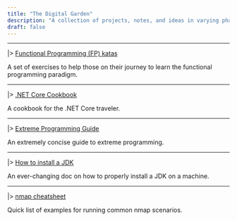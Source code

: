 ```yaml
---
title: "The Digital Garden"
description: "A collection of projects, notes, and ideas in varying phases of budding in this digital garden."
draft: false
---
```


---

|> [Functional Programming (FP) katas](https://github.com/ddubson/functional-programming-katas)

A set of exercises to help those on their journey to learn the functional programming paradigm.

---

|> [.NET Core Cookbook](https://dotnet-cookbook.dmitriydubson.com)

A cookbook for the .NET Core traveler.

---

|> [Extreme Programming Guide](https://github.com/ddubson/xp-guides/blob/master/extreme-programming.md)

An extremely concise guide to extreme programming.

---

|> [How to install a JDK](https://hackmd.io/@ddubson/SJOcx1sQ8)

An ever-changing doc on how to properly install a JDK on a machine.

---

|> [nmap cheatsheet](https://gist.github.com/ddubson/45d9ed28ba2cbd18ecfff893c9c50534)

Quick list of examples for running common nmap scenarios.
